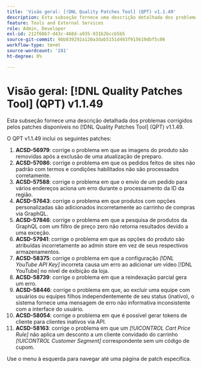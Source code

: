 ```yaml
---
title: 'Visão geral: [!DNL Quality Patches Tool] (QPT) v1.1.49'
description: Esta subseção fornece uma descrição detalhada dos problemas corrigidos pelos patches disponíveis no  [!DNL Quality Patches Tool] (QPT) v1.1.49.
feature: Tools and External Services
role: Admin, Developer
exl-id: 212f68b7-d43c-468d-a935-931b2bccb5b5
source-git-commit: 9bb839292a120a3dab5151d493f915619dbf5c06
workflow-type: tm+mt
source-wordcount: '281'
ht-degree: 0%

---
```


# Visão geral: [!DNL Quality Patches Tool] (QPT) v1.1.49

Esta subseção fornece uma descrição detalhada dos problemas corrigidos pelos patches disponíveis no [!DNL Quality Patches Tool] (QPT) v1.1.49.

O QPT v1.1.49 inclui os seguintes patches:

1. **ACSD-56979**: corrige o problema em que as imagens do produto são removidas após a exclusão de uma atualização de preparo.
1. **ACSD-57086**: corrige o problema em que os pedidos feitos de sites não padrão com termos e condições habilitados não são processados corretamente.
1. **ACSD-57588**: corrige o problema em que o envio de um pedido para vários endereços aciona um erro durante o processamento da ID da região.
1. **ACSD-57643**: corrige o problema em que produtos com opções personalizadas são adicionados incorretamente ao carrinho de compras via GraphQL.
1. **ACSD-57846**: corrige o problema em que a pesquisa de produtos da GraphQL com um filtro de preço zero não retorna resultados devido a uma exceção.
1. **ACSD-57941**: corrige o problema em que as opções do produto são atribuídas incorretamente ao admin store em vez de seus respectivos armazenamentos.
1. **ACSD-58375**: corrige o problema em que a configuração *[!DNL YouTube API Key]* incorreta causa um erro ao adicionar um vídeo [!DNL YouTube] no nível de exibição da loja.
1. **ACSD-58739**: corrige o problema em que a reindexação parcial gera um erro.
1. **ACSD-58446**: corrige o problema em que, ao excluir uma equipe com usuários ou equipes filhos independentemente de seu status (inativo), o sistema fornece uma mensagem de erro não informativa inconsistente com a interface do usuário.
1. **ACSD-58054**: corrige o problema em que é possível gerar tokens de cliente para clientes inativos via API.
1. **ACSD-58163**: corrige o problema em que um *[!UICONTROL Cart Price Rule]* não aplica um desconto a um cliente convidado do carrinho *[!UICONTROL Customer Segment]* correspondente sem um código de cupom.

Use o menu à esquerda para navegar até uma página de patch específica.
